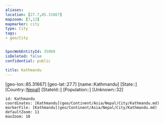 ```yaml
---
aliases: 
location: [27.7,85.31667]
mapzoom: [7,12] 
mapmarker: city 
type: City
tags:
- geo/City


SpocWebEntityId: 35969
isDeleted: false
confidential: public

title: Kathmandu
---
```

[geo-lon::85.31667]
[geo-lat::27.7]
[name::Kathmandu]
[State::]
[Country::[Nepal](geo/Continent/Asia/Nepal.md)]
[StateId::]
[Population::]
[Unknown::32]


```leaflet
id: Kathmandu
coordinates: [Kathmandu](geo/Continent/Asia/Nepal/City/Kathmandu.md)
markerFile: [Kathmandu](geo/Continent/Asia/Nepal/City/Kathmandu.md)
defaultZoom: 11 
maxZoom: 18
```


